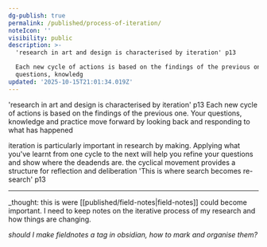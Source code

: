```yaml
---
dg-publish: true
permalink: /published/process-of-iteration/
noteIcon: ''
visibility: public
description: >-
  'research in art and design is characterised by iteration' p13

  Each new cycle of actions is based on the findings of the previous one.  Your
  questions, knowledg
updated: '2025-10-15T21:01:34.019Z'
---
```


'research in art and design is characterised by iteration' p13
Each new cycle of actions is based on the findings of the previous one.  Your questions, knowledge and practice move forward by looking back and responding to what has happened

iteration is particularly important in research by making. Applying what you've learnt from one cycle to the next will help you refine your questions and show where the deadends are. the cyclical movement provides a structure for reflection and deliberation
'This is where search becomes re-search' p13

---
_thought: this is were [[published/field-notes\|field-notes]] could become important. I need to keep notes on the iterative process of my research and how things are changing. 

_should I make fieldnotes a tag in obsidian, how to mark and organise them?_

